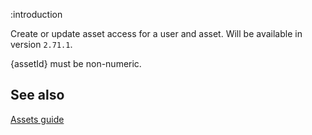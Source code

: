 :introduction

Create or update asset access for a user and asset. Will be available in version `2.71.1`.

{assetId} must be non-numeric. 

## See also

[Assets guide](/assets/)